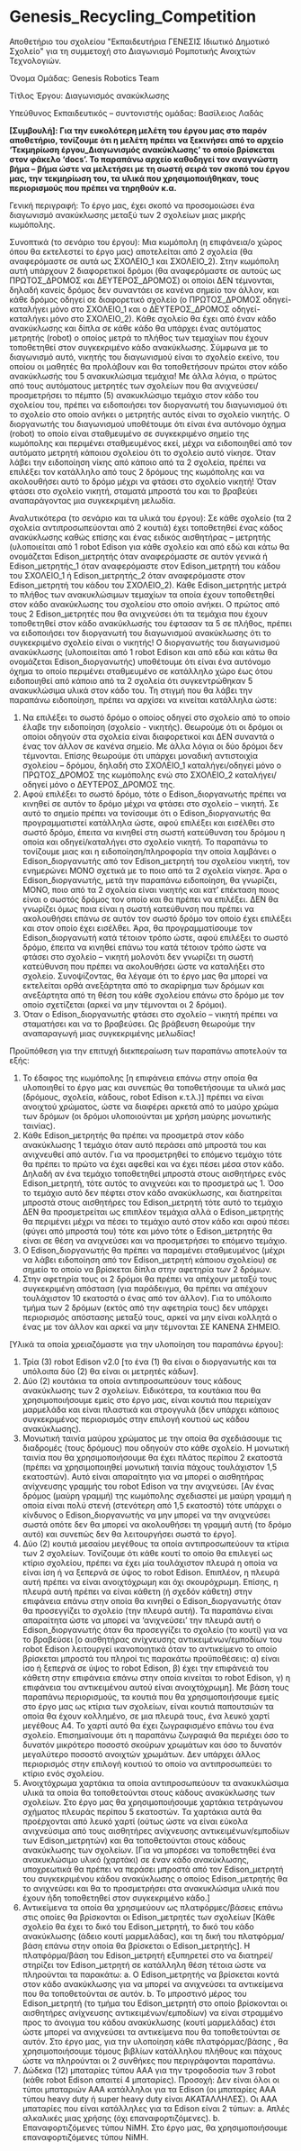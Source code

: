 # Genesis_Recycling_Competition
Αποθετήριο του σχολείου "Εκπαιδευτήρια ΓΕΝΕΣΙΣ Ιδιωτικό Δημοτικό Σχολείο" για τη συμμετοχή στο Διαγωνισμό Ρομποτικής Ανοιχτών Τεχνολογιών.

Όνομα Ομάδας: Genesis Robotics Team

Τίτλος Έργου: Διαγωνισμός ανακύκλωσης 

Υπεύθυνος Εκπαιδευτικός – συντονιστής ομάδας: Βασίλειος Λαδάς

**[Συμβουλή]: Για την ευκολότερη μελέτη του έργου μας στο παρόν αποθετήριο, τονίζουμε ότι η μελέτη πρέπει να ξεκινήσει από το αρχείο ‘Τεκμηρίωση έργου_Διαγωνισμός ανακύκλωσης’ το οποίο βρίσκεται στον φάκελο ‘docs’. Το παραπάνω αρχείο καθοδηγεί τον αναγνώστη βήμα – βήμα ώστε να μελετήσει με τη σωστή σειρά τον σκοπό του έργου μας, την τεκμηρίωση του, τα υλικά που χρησιμοποιήθηκαν, τους περιορισμούς που πρέπει να τηρηθούν κ.α.**


Γενική περιγραφή: Το έργο μας, έχει σκοπό να προσομοιώσει ένα διαγωνισμό ανακύκλωσης μεταξύ των 2 σχολείων μιας μικρής κωμόπολης. 

Συνοπτικά  (το σενάριο του έργου):
Μια κωμόπολη (η επιφάνεια/ο χώρος όπου θα εκτελεστεί το έργο μας) αποτελείται από 2 σχολεία (θα αναφερόμαστε σε αυτά ως ΣΧΟΛΕΙΟ_1 και ΣΧΟΛΕΙΟ_2). Στην κωμόπολη αυτή υπάρχουν 2 διαφορετικοί δρόμοι (θα αναφερόμαστε σε αυτούς ως ΠΡΩΤΟΣ_ΔΡΟΜΟΣ και ΔΕΥΤΕΡΟΣ_ΔΡΟΜΟΣ) οι οποίοι ΔΕΝ τέμνονται, δηλαδή κανείς δρόμος δεν συναντάει σε κανένα σημείο τον άλλον, και κάθε δρόμος οδηγεί σε διαφορετικό σχολείο (ο ΠΡΩΤΟΣ_ΔΡΟΜΟΣ οδηγεί-καταλήγει μόνο στο ΣΧΟΛΕΙΟ_1 και ο ΔΕΥΤΕΡΟΣ_ΔΡΟΜΟΣ οδηγεί-καταλήγει μόνο στο ΣΧΟΛΕΙΟ_2). Κάθε σχολείο θα έχει από έναν κάδο ανακύκλωσης και δίπλα σε κάθε κάδο θα υπάρχει ένας αυτόματος μετρητής (robot) ο οποίος μετρά το πλήθος των τεμαχίων που έχουν τοποθετηθεί στον συγκεκριμένο κάδο ανακύκλωσης. Σύμφωνα με το διαγωνισμό αυτό, νικητής του διαγωνισμού είναι το σχολείο εκείνο, του οποίου οι μαθητές θα προλάβουν και θα τοποθετήσουν πρώτοι στον κάδο ανακύκλωσής του 5 ανακυκλώσιμα τεμάχια! Με άλλα λόγια, ο πρώτος από τους αυτόματους μετρητές των σχολείων που θα ανιχνεύσει/προσμετρήσει το πέμπτο (5) ανακυκλώσιμο τεμάχιο στον κάδο του σχολείου του, πρέπει να ειδοποιήσει τον διοργανωτή του διαγωνισμού ότι το σχολείο στο οποίο ανήκει ο μετρητής αυτός είναι το σχολείο νικητής. Ο διοργανωτής του διαγωνισμού υποθέτουμε ότι είναι ένα αυτόνομο όχημα (robot) το οποίο είναι σταθμευμένο σε συγκεκριμένο σημείο της κωμόπολης και περιμένει σταθμευμένος εκεί, μέχρι να ειδοποιηθεί από τον αυτόματο μετρητή κάποιου σχολείου ότι το σχολείο αυτό νίκησε. Όταν λάβει την ειδοποίηση νίκης από κάποιο από τα 2 σχολεία, πρέπει να επιλέξει τον κατάλληλο από τους 2 δρόμους της κωμόπολης και να ακολουθήσει αυτό το δρόμο μέχρι να φτάσει στο σχολείο νικητή! Όταν φτάσει στο σχολείο νικητή, σταματά μπροστά του και το βραβεύει  αναπαράγοντας μια συγκεκριμένη μελωδία.

Αναλυτικότερα (το σενάριο και τα υλικά του έργου):
Σε κάθε σχολείο  (τα 2 σχολεία αντιπροσωπεύονται από 2 κουτιά) έχει τοποθετηθεί ένας κάδος ανακύκλωσης καθώς επίσης και ένας ειδικός αισθητήρας – μετρητής (υλοποιείται από 1 robot Edison για κάθε σχολείο και από εδώ και κάτω θα ονομάζεται Edison_μετρητής όταν αναφερόμαστε σε αυτόν γενικά ή Edison_μετρητής_1 όταν αναφερόμαστε στον Edison_μετρητή του κάδου του ΣΧΟΛΕΙΟ_1 ή Edison_μετρητής_2 όταν αναφερόμαστε στον Edison_μετρητή του κάδου του ΣΧΟΛΕΙΟ_2). Κάθε Edison_μετρητής μετρά το πλήθος των ανακυκλώσιμων τεμαχίων τα οποία έχουν τοποθετηθεί στον κάδο ανακύκλωσης του σχολείου στο οποίο ανήκει. Ο πρώτος από τους 2 Edison_μετρητές που θα ανιχνεύσει ότι τα τεμάχια που έχουν τοποθετηθεί στον κάδο ανακύκλωσής του έφτασαν τα 5 σε πλήθος, πρέπει να ειδοποιήσει τον διοργανωτή του διαγωνισμού ανακύκλωσης ότι το συγκεκριμένο σχολείο είναι ο νικητής!
Ο διοργανωτής του διαγωνισμού ανακύκλωσης (υλοποιείται από 1 robot Edison και από εδώ και κάτω θα ονομάζεται Edison_διοργανωτής) υποθέτουμε ότι είναι ένα αυτόνομο όχημα το οποίο περιμένει σταθμευμένο σε κατάλληλο χώρο έως ότου ειδοποιηθεί από κάποιο από τα 2 σχολεία ότι συγκεντρώθηκαν 5 ανακυκλώσιμα υλικά στον κάδο του. Τη στιγμή που θα λάβει την παραπάνω ειδοποίηση, πρέπει να αρχίσει να κινείται κατάλληλα ώστε:
1)	Να επιλέξει το σωστό δρόμο ο οποίος οδηγεί στο σχολείο από το οποίο έλαβε την ειδοποίηση (σχολείο - νικητής). Θεωρούμε ότι οι δρόμοι οι οποίοι οδηγούν στα σχολεία είναι διαφορετικοί και ΔΕΝ συναντά ο ένας τον άλλον σε κανένα σημείο. Με άλλα λόγια οι δύο δρόμοι δεν τέμνονται. Επίσης θεωρούμε ότι υπάρχει μοναδική αντιστοιχία σχολείου – δρόμου, δηλαδή στο ΣΧΟΛΕΙΟ_1 καταλήγει/οδηγεί μόνο ο ΠΡΩΤΟΣ_ΔΡΟΜΟΣ της κωμόπολης ενώ στο ΣΧΟΛΕΙΟ_2 καταλήγει/οδηγεί μόνο ο ΔΕΥΤΕΡΟΣ_ΔΡΟΜΟΣ της.
2)	Αφού επιλέξει το σωστό δρόμο, τότε ο  Edison_διοργανωτής πρέπει να κινηθεί σε αυτόν το δρόμο μέχρι να φτάσει στο σχολείο – νικητή. Σε αυτό το σημείο πρέπει να τονίσουμε ότι ο Edison_διοργανωτής θα προγραμματιστεί κατάλληλα ώστε, αφού επιλέξει και εισέλθει στο σωστό δρόμο, έπειτα να κινηθεί στη σωστή κατεύθυνση του δρόμου η οποία και οδηγεί/καταλήγει στο σχολείο νικητή. Το παραπάνω το τονίζουμε μιας και η ειδοποίηση/πληροφορία την οποία λαμβάνει ο Edison_διοργανωτής από τον Edison_μετρητή του σχολείου νικητή, τον ενημερώνει ΜΟΝΟ σχετικά με το ποιο από τα 2 σχολεία νίκησε. Άρα ο Edison_διοργανωτής, μετά την παραπάνω ειδοποίηση, θα γνωρίζει, ΜΟΝΟ, ποιο από τα 2 σχολεία είναι νικητής και κατ’ επέκταση ποιος είναι ο σωστός δρόμος τον οποίο και θα πρέπει να επιλέξει. ΔΕΝ θα γνωρίζει όμως ποια είναι η σωστή κατεύθυνση που πρέπει να ακολουθήσει επάνω σε αυτόν τον σωστό δρόμο τον οποίο έχει επιλέξει και στον οποίο έχει εισέλθει. Άρα, θα προγραμματίσουμε τον Edison_διοργανωτή κατά τέτοιον τρόπο ώστε, αφού επιλέξει το σωστό δρόμο, έπειτα να κινηθεί επάνω του κατά τέτοιον τρόπο ώστε να φτάσει στο σχολείο – νικητή μολονότι δεν γνωρίζει τη σωστή κατεύθυνση που πρέπει να ακολουθήσει ώστε να καταλήξει στο σχολείο. Συνοψίζοντας, θα λέγαμε ότι το έργο μας θα μπορεί να εκτελείται ορθά ανεξάρτητα από το σκαρίφημα των δρόμων και ανεξάρτητα από τη θέση του κάθε σχολείου επάνω στο δρόμο με τον οποίο σχετίζεται (αρκεί να μην τέμνονται οι 2 δρόμοι).
3)	Όταν ο Edison_διοργανωτής φτάσει στο σχολείο – νικητή πρέπει να σταματήσει και να το βραβεύσει. Ως βράβευση θεωρούμε την αναπαραγωγή μιας συγκεκριμένης μελωδίας!

Προϋπόθεση για την επιτυχή διεκπεραίωση των παραπάνω αποτελούν τα εξής:
1)	Το έδαφος της κωμόπολης [η επιφάνεια επάνω στην οποία θα υλοποιηθεί το έργο μας και συνεπώς θα τοποθετήσουμε τα υλικά μας (δρόμους, σχολεία, κάδους, robot Edison κ.τ.λ.)] πρέπει  να είναι ανοιχτού χρώματος, ώστε να διαφέρει αρκετά από το μαύρο χρώμα των δρόμων (οι δρόμοι υλοποιούνται με χρήση μαύρης μονωτικής ταινίας).
2)	Κάθε Edison_μετρητής θα πρέπει να προσμετρά στον κάδο ανακύκλωσης 1 τεμάχιο όταν αυτό περάσει από μπροστά του και ανιχνευθεί από αυτόν. Για να προσμετρηθεί το επόμενο τεμάχιο τότε θα πρέπει το πρώτο να έχει αφεθεί και να έχει πέσει μέσα στον κάδο. Δηλαδή αν ένα τεμάχιο τοποθετηθεί μπροστά στους αισθητήρες ενός Edison_μετρητή, τότε αυτός το ανιχνεύει και το προσμετρά ως 1. Όσο το τεμάχιο αυτό δεν πέφτει στον κάδο ανακύκλωσης, και διατηρείται μπροστά στους αισθητήρες του  Edison_μετρητή τότε αυτό το τεμάχιο ΔΕΝ θα προσμετρείται ως επιπλέον τεμάχια αλλά ο Edison_μετρητής θα περιμένει μέχρι να πέσει το τεμάχιο αυτό στον κάδο και αφού πέσει (φύγει από μπροστά του) τότε και μόνο τότε ο Edison_μετρητής θα είναι σε θέση να ανιχνεύσει και να προσμετρήσει το επόμενο τεμάχιο. 
3)	Ο Edison_διοργανωτής θα πρέπει να παραμένει σταθμευμένος (μέχρι να λάβει ειδοποίηση από τον Edison_μετρητή κάποιου σχολείου) σε σημείο το οποίο να βρίσκεται δίπλα στην αφετηρία των 2 δρόμων.
4)	Στην αφετηρία τους οι 2 δρόμοι θα πρέπει να απέχουν μεταξύ τους συγκεκριμένη απόσταση (για παράδειγμα, θα πρέπει να απέχουν τουλάχιστον 10 εκατοστά ο ένας από τον άλλον). Για το υπόλοιπο τμήμα των 2 δρόμων (εκτός από την αφετηρία τους) δεν υπάρχει περιορισμός απόστασης μεταξύ τους, αρκεί να μην είναι κολλητά ο ένας με τον άλλον και αρκεί να μην τέμνονται ΣΕ ΚΑΝΕΝΑ ΣΗΜΕΙΟ.

[Υλικά τα οποία χρειαζόμαστε για την υλοποίηση του παραπάνω έργου]:
1)	Τρία (3) robot Edison v2.0 [το ένα (1) θα είναι ο διοργανωτής και τα υπόλοιπα δύο (2) θα είναι οι μετρητές κάδων].
2)	Δύο (2) κουτάκια τα οποία αντιπροσωπεύουν τους κάδους ανακύκλωσης των 2 σχολείων. Ειδικότερα, τα κουτάκια που θα χρησιμοποιήσουμε εμείς στο έργο μας, είναι κουτιά που περιείχαν μαρμελάδα και είναι πλαστικά και στρογγυλά (δεν υπάρχει κάποιος συγκεκριμένος περιορισμός στην επιλογή κουτιού ως κάδου ανακύκλωσης).
3)	Μονωτική ταινία μαύρου χρώματος με την οποία θα σχεδιάσουμε τις διαδρομές (τους δρόμους) που οδηγούν στο κάθε σχολείο. Η μονωτική ταινία που θα χρησιμοποιήσουμε θα έχει πλάτος περίπου 2 εκατοστά (πρέπει να χρησιμοποιηθεί μονωτική ταινία πάχους τουλάχιστον 1,5 εκατοστών). Αυτό είναι απαραίτητο για να μπορεί ο αισθητήρας ανίχνευσης γραμμής του robot Edison να την ανιχνεύσει. [Αν ένας δρόμος (μαύρη γραμμή) της κωμόπολης σχεδιαστεί με μαύρη γραμμή η οποία είναι πολύ στενή (στενότερη από 1,5 εκατοστό) τότε υπάρχει ο κίνδυνος ο Edison_διοργανωτής να μην μπορεί να την ανιχνεύσει σωστά οπότε δεν θα μπορεί να ακολουθήσει τη γραμμή αυτή (το δρόμο αυτό) και συνεπώς δεν θα λειτουργήσει σωστά το έργο].
4)	Δύο (2) κουτιά μεσαίου μεγέθους τα οποία αντιπροσωπεύουν τα κτίρια των 2 σχολείων. Τονίζουμε ότι κάθε κουτί το οποίο θα επιλεγεί ως κτίριο σχολείου, πρέπει να έχει μία τουλάχιστον πλευρά η οποία να είναι ίση ή να ξεπερνά σε ύψος το robot Edison. Επιπλέον, η πλευρά αυτή πρέπει να είναι ανοιχτόχρωμη και όχι σκουρόχρωμη. Επίσης, η πλευρά αυτή πρέπει να είναι κάθετη (ή σχεδόν κάθετη) στην επιφάνεια επάνω στην οποία θα κινηθεί ο Edison_διοργανωτής όταν θα προσεγγίζει το σχολείο (την πλευρά αυτή). Τα παραπάνω είναι απαραίτητα ώστε να μπορεί να ‘ανιχνεύσει’ την πλευρά αυτή ο Edison_διοργανωτής όταν θα προσεγγίζει το σχολείο (το κουτί) για να το βραβεύσει [ο αισθητήρας ανίχνευσης αντικειμένων/εμποδίων του robot Edison λειτουργεί ικανοποιητικά όταν το αντικείμενο το οποίο βρίσκεται μπροστά του πληροί τις παρακάτω προϋποθέσεις: α) είναι ίσο ή ξεπερνά σε ύψος το robot Edison, β) έχει την επιφάνειά του κάθετη στην επιφάνεια επάνω στην οποία κινείται το robot Edison,  γ) η επιφάνεια του αντικειμένου αυτού είναι ανοιχτόχρωμη]. Με βάση τους παραπάνω περιορισμούς, τα κουτιά που θα χρησιμοποιήσουμε εμείς στο έργο μας ως κτίρια των σχολείων, είναι κουτιά παπουτσιών τα οποία θα έχουν κολλημένο, σε μια πλευρά τους, ένα λευκό χαρτί μεγέθους Α4. Το χαρτί αυτό θα έχει ζωγραφισμένο επάνω του ένα σχολείο. Επισημαίνουμε ότι η παραπάνω ζωγραφιά θα περιέχει όσο το δυνατόν μικρότερο ποσοστό σκούρων χρωμάτων και όσο το δυνατόν μεγαλύτερο ποσοστό ανοιχτών χρωμάτων. Δεν υπάρχει άλλος περιορισμός στην επιλογή κουτιού το οποίο να αντιπροσωπεύει το κτίριο ενός σχολείου.
5)	Ανοιχτόχρωμα χαρτάκια τα οποία αντιπροσωπεύουν τα ανακυκλώσιμα υλικά τα οποία θα τοποθετούνται στους κάδους ανακύκλωσης των σχολείων. Στο έργο μας θα χρησιμοποιήσουμε χαρτάκια τετράγωνου σχήματος πλευράς περίπου 5 εκατοστών. Τα χαρτάκια αυτά θα προέρχονται από λευκό χαρτί (ούτως ώστε να είναι εύκολα ανιχνεύσιμα από τους αισθητήρες ανίχνευσης αντικειμένων/εμποδίων των Edison_μετρητών) και θα τοποθετούνται στους κάδους ανακύκλωσης των σχολείων. [Για να μπορέσει να τοποθετηθεί ένα ανακυκλώσιμο υλικό (χαρτάκι) σε έναν κάδο ανακύκλωσης, υποχρεωτικά θα πρέπει να περάσει μπροστά από τον Edison_μετρητή του συγκεκριμένου κάδου ανακύκλωσης ο οποίος Edison_μετρητής θα το ανιχνεύσει και θα το προσμετρήσει στα ανακυκλώσιμα υλικά που έχουν ήδη τοποθετηθεί στον συγκεκριμένο κάδο.]
6)	Αντικείμενα τα οποία θα χρησιμεύουν ως πλατφόρμες/βάσεις επάνω στις οποίες θα βρίσκονται οι Edison_μετρητές των σχολείων [Κάθε σχολείο θα έχει το δικό του Edison_μετρητή, το δικό του κάδο ανακύκλωσης (άδειο κουτί μαρμελάδας), και τη δική του πλατφόρμα/βάση επάνω στην οποία θα βρίσκεται ο Edison_μετρητής]. Η πλατφόρμα/βάση του Edison_μετρητή εξυπηρετεί στο να διατηρεί/στηρίζει τον Edison_μετρητή σε κατάλληλη θέση τέτοια ώστε να πληρούνται τα παρακάτω:
a.	Ο Edison_μετρητής να βρίσκεται κοντά στον κάδο ανακύκλωσης για να μπορεί να ανιχνεύσει τα αντικείμενα που θα τοποθετούνται σε αυτόν.
b.	Το μπροστινό μέρος του Edison_μετρητή (το τμήμα του Edison_μετρητή στο οποίο βρίσκονται οι αισθητήρες ανίχνευσης αντικειμένων/εμποδίων) να είναι στραμμένο προς το άνοιγμα του κάδου ανακύκλωσης (κουτί μαρμελάδας) έτσι ώστε μπορεί να ανιχνεύσει τα αντικείμενα που θα τοποθετούνται σε αυτόν.
Στο έργο μας, για την υλοποίηση κάθε πλατφόρμας/βάσης , θα χρησιμοποιήσουμε τόμους βιβλίων κατάλληλου πλήθους και πάχους ώστε να πληρούνται οι 2 συνθήκες που περιγράφονται παραπάνω.
7)	Δώδεκα (12) μπαταρίες τύπου ΑΑΑ για την τροφοδοσία των 3 robot (κάθε robot Edison απαιτεί 4 μπαταρίες). Προσοχή: Δεν είναι όλοι οι τύποι μπαταριών ΑΑΑ κατάλληλοι για τα Edison (οι μπαταρίες ΑΑΑ τύπου heavy duty ή super heavy duty είναι ΑΚΑΤΑΛΛΗΛΕΣ). Οι ΑΑΑ μπαταρίες που είναι κατάλληλες για τα Edison είναι 2 τύπων:
a.	Απλές αλκαλικές μιας χρήσης (όχι επαναφορτιζόμενες).
b.	Επαναφορτιζόμενες τύπου NiMH.
Στο έργο μας, θα χρησιμοποιήσουμε επαναφορτιζόμενες τύπου NiMH.
